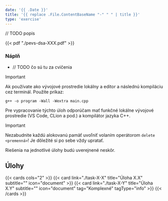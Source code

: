 ```yaml
---
date: '{{ .Date }}'
title: '{{ replace .File.ContentBaseName "-" " " | title }}'
type: 'exercise'
---
```


// TODO popis

{{< pdf "./pevs-dsa-XXX.pdf" >}}

### Náplň

- // TODO čo sú tu za cvičenia

> [!IMPORTANT]
> Ak používate ako vývojové prostredie lokálny a editor a následnú kompiláciu cez terminál. Použite príkaz:
> ```shell
> g++ -o program -Wall -Wextra main.cpp
> ```

Pre vypracovanie týchto úloh odporúčam mať funkčné lokálne vývojové prostredie (VS Code, CLion a pod.) a kompilátor
jazyka C++.

> [!IMPORTANT]
> Nezabudnite každú alokovanú pamäť uvoľniť volaním operátorom `delete <premenná>`! Je dôležité si po sebe vždy
> upratať.

Riešenia na jednotlivé úlohy budú uverejnené neskôr.

## Úlohy

{{< cards cols="2" >}}
    {{< card link="./task-X-X" title="Úloha X.X" subtitle="" icon="document" >}}
    {{< card link="./task-X-Y" title="Úloha X.Y" subtitle="" icon="document" tag="Komplexné" tagType="info" >}}
{{< /cards >}}
